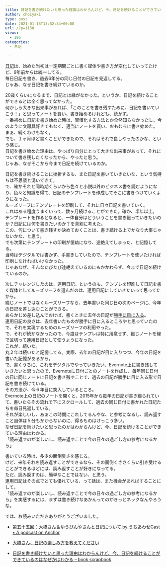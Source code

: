 ```yaml
---
title: 日記を書き続けたいと思った理由はわからんけど、今、日記を続けることができているのはなぜかはわかる
author: choiyaki
type: post
date: 2021-01-15T13:52:34+00:00
url: /?p=1138
views:
  - 196
categories:
  - 日記

---
```

[日記][1]は、始めた当初は一定期間ごとに書く媒体や書き方が変化していってたけど、6年前からは統一してる。  
毎日日記を書き、過去6年分の同じ日付の日記を見返してる。  
じゃあ、なぜ日記を書き続けているのか。

20歳くらいになるまで、日記とは縁がなかった。というか、日記を続けることができるとは全く思ってなかった。  
何かしら大きな出来事があれば、「このことを書き残すために、日記を書いていこう！」と思ってノートを買い、書き始めるけれども、続かず。  
一番初めに日記を書き始めた時は、習慣化する方法とか全然知らなかったし、今のように文房具好きでもなく、適当にノートを買い、おもむろに書き始めた。  
まぁ、続くわけもなく。  
でも、１ヶ月ほど書くことができたので、それはそれで良しやったのかな、という感じ。  
日記を書き始めた理由は、やっぱり自分にとって大きな出来事があって、それについて書き残したくなったから、やったと思う。  
じゃあ、なぜそこから今まで日記を続けているのか。

日記を書き続けることに挫折するも、また日記を書いていきたいな、という気持ちは不思議と湧いてきて。  
で、確かそれと同時期くらいから色々と小説以外のビジネス書を読むようになり、色々と知識を得て、日記のテンプレートを作成してそこに書きつけていくようになった。  
ルーズリーフにテンプレートを印刷して、それに日々日記を書いていく。  
これはある程度うまくいって、数ヶ月続けることができた。確か、半年以上。  
テンプレートを作るとなると、一体自分はどういうことを書き綴っていきたいのか？日記には何を書きたいのか？を真剣に考えた。  
この、何について書き残すか決めておくことは、書き続ける上でかなり大事じゃないかな、と思う。  
でも次第にテンプレートの印刷が億劫になり、途絶えてしまった、と記憶してる。  
当時はデジタルでは書かず、手書きしていたので、テンプレートを使いたければ印刷しなければいけなかった。  
じゃあなぜ、そんなたびたび途絶えているのにもかかわらず、今まで日記を続けているのか。

次にチャレンジしたのは、連用日記。というのも、テンプレを印刷して日記を書く媒体としてルーズリーフを選んだのは、連用日記にしていきたいって思ってたから。  
綴じノートではなくルーズリーフなら、去年書いた同じ日の次のページに、今年の日記を差し込むことができる。  
あらかじめ差し込んでおけば、書くときに去年の日記が[勝手に目に入る][2]。  
連用日記の良さは、去年書いたものが勝手に目に入るところやと思っていたので、それを実現するためのルーズリーフの利用やった。  
で、それが続かなかったので、今度はテンプレは特に用意せず、綴じノートを線で区切って連用日記として使うようになった。  
これが、続いた。  
丸２年は続いたと記憶してる。実際、去年の日記が目に入りつつ、今年の日記を書いた記憶があるから。  
で、書くうちに、これをデジタルでやっていきたい、Evernote上に書き残していきたいと思ったので、Evernoteに日付ごとのノートを作成し、毎年同じ日付の日に同じノートに日記を書き残すことで、過去の日記が勝手に目に入る形で日記を書き続けている。  
その方法が、今６年目に突入しているところ。  
Evernote上の日記のノートを開くと、2015年から毎年の日記が書き綴られていて、書いたらその流れで下にスクロールして、過去の同じ日付に書かれた日記たちを毎日見返している。  
それが楽しいし、あぁこの時期にこれしてるんやな、と参考になるし、読み返すこと自体は５分もかからないのに、得るものはけっこう多い。  
なぜ日記を続けたいと思ったのかはわからんけど、今、日記を続けることができている理由はわかる。  
「読み返すのが楽しいし、読み返すことで今の日々の過ごし方の参考になるから」

書いている時は、多少の面倒臭さを感じる。  
けど、来年それを読み返すことができるなら、その面倒くささくらい引き受けることができるほどには、読み返すことが好きになってる。  
ただ、読み返すのは、簡単なことではない、と思う。  
連用日記はその点でとても優れている、って話は、また機会があればすることにして。  
「読み返すのが楽しいし、読み返すことで今の日々の過ごし方の参考になるから」を実感するには、まずは書き続けなあかんってのがきっとネックなんやろうな。

では、お読みいただきありがとうございました。

  * [第五十五回：大橋さん＆ゆうびんやさんと日記について by うちあわせCast • A podcast on Anchor][3]
  * [大橋さん、日記の楽しみ方を教えてください][4]

  * [日記を書き続けたいと思った理由はわからんけど、今、日記を続けることができているのはなぜかはわかる &#8211; book scrapbook][5]

 [1]: https://scrapbox.io/choiyaki-hondana/%E6%97%A5%E8%A8%98
 [2]: https://scrapbox.io/choiyaki-hondana/%E5%8B%9D%E6%89%8B%E3%81%AB%E7%9B%AE%E3%81%AB%E5%85%A5%E3%82%8B
 [3]: https://anchor.fm/rashita/episodes/ep-eop8i1
 [4]: https://www.amazon.co.jp/gp/product/B08R9RGSQS/ref=as_li_tl?ie=UTF8&camp=247&creative=1211&creativeASIN=B08R9RGSQS&linkCode=as2&tag=choiyaki81-22&linkId=0829fdc1aef73e43df0dcd905305a164
 [5]: https://scrapbox.io/choiyaki-hondana/%E6%97%A5%E8%A8%98%E3%82%92%E6%9B%B8%E3%81%8D%E7%B6%9A%E3%81%91%E3%81%9F%E3%81%84%E3%81%A8%E6%80%9D%E3%81%A3%E3%81%9F%E7%90%86%E7%94%B1%E3%81%AF%E3%82%8F%E3%81%8B%E3%82%89%E3%82%93%E3%81%91%E3%81%A9%E3%80%81%E4%BB%8A%E3%80%81%E6%97%A5%E8%A8%98%E3%82%92%E7%B6%9A%E3%81%91%E3%82%8B%E3%81%93%E3%81%A8%E3%81%8C%E3%81%A7%E3%81%8D%E3%81%A6%E3%81%84%E3%82%8B%E3%81%AE%E3%81%AF%E3%81%AA%E3%81%9C%E3%81%8B%E3%81%AF%E3%82%8F%E3%81%8B%E3%82%8B